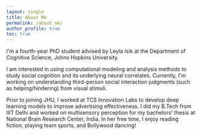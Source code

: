 ```yaml
---
layout: single
title: About Me
permalink: /about_me/
author_profile: true
toc: true
---
```


I'm a fourth-year PhD student advised by Leyla Isik at the Department of Cognitive Science, Johns Hopkins University.

I am interested in using computational modeling and analysis methods to study social cognition and its underlying neural correlates. Currently, I'm working on understanding third-person social interaction judgments (such as helping/hindering) from visual stimuli.

Prior to joining JHU, I worked at TCS Innovation Labs to develop deep learning models to improve advertising effectiveness. I did my B.Tech from IIIT Delhi and worked on multisensory perception for my bachelors' thesis at National Brain Research Center, India. In her free time, I enjoy reading fiction, playing team sports, and Bollywood dancing!
